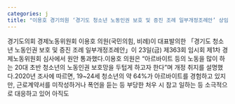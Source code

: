 ```yaml
---
categories: j
title: "이용호 경기의원 ‘경기도 청소년 노동인권 보호 및 증진 조례 일부개정조례안’ 상임위 통과"
---
```

경기도의회 경제노동위원회 이용호 의원(국민의힘, 비례)이 대표발의한 「경기도 청소년 노동인권 보호 및 증진 조례 일부개정조례안」이 23일(금) 제363회 임시회 제1차 경제노동위원회 심사에서 원안 통과했다.이용호 의원은 “아르바이트 등의 노동을 많이 하는 20대 초반 청소년의 노동인권 보호망을 두텁게 하고자 한다”며 개정 취지를 설명했다.2020년 조사에 따르면, 19~24세 청소년의 약 64%가 아르바이트를 경험하고 있지만, 근로계약서를 미작성하거나 폭언을 듣는 등 부당한 처우 시 참고 일하는 등 소극적으로 대응하고 있어 아직도